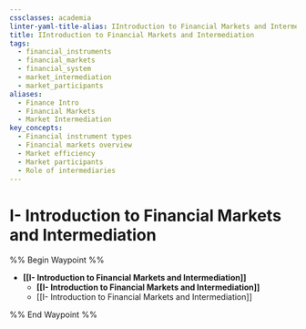 ```yaml
---
cssclasses: academia
linter-yaml-title-alias: IIntroduction to Financial Markets and Intermediation
title: IIntroduction to Financial Markets and Intermediation
tags:
  - financial_instruments
  - financial_markets
  - financial_system
  - market_intermediation
  - market_participants
aliases:
  - Finance Intro
  - Financial Markets
  - Market Intermediation
key_concepts:
  - Financial instrument types
  - Financial markets overview
  - Market efficiency
  - Market participants
  - Role of intermediaries
---
```


# I- Introduction to Financial Markets and Intermediation

%% Begin Waypoint %%
- **[[I- Introduction to Financial Markets and Intermediation]]**
	- **[[I- Introduction to Financial Markets and Intermediation]]**
	- [[I- Introduction to Financial Markets and Intermediation]]

%% End Waypoint %%